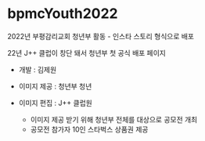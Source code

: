 # bpmcYouth2022

2022년 부평감리교회 청년부 활동 - 인스타 스토리 형식으로 배포

22년 J++ 클럽이 창단 돼서 청년부 첫 공식 배포 페이지

- 개발 : 김제원
- 이미지 제공 : 청년부 청년
- 이미지 편집 : J++ 클럽원

  * 이미지 제공 받기 위해 청년부 전체를 대상으로 공모전 개최
  * 공모전 참가자 10인 스타벅스 상품권 제공
